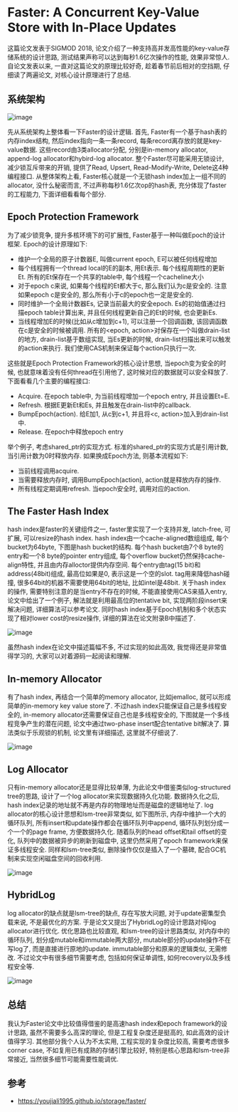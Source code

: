# Faster: A Concurrent Key-Value Store with In-Place Updates
这篇论文发表于SIGMOD 2018, 论文介绍了一种支持高并发高性能的key-value存储系统的设计思路, 测试结果声称可以达到每秒1.6亿次操作的性能, 效果非常惊人. 自论文发表以来, 一直对这篇论文的原理比较好奇, 趁着春节前后相对的空挡期, 仔细读了两遍论文, 对核心设计原理进行了总结.

## 系统架构

![image](http://note.youdao.com/yws/public/resource/dbfa5865fb7aa9f2608724e2d9e45e63/9B50326C0E194514AB3C1EA8C2CC1637?ynotemdtimestamp=1549966707483)

先从系统架构上整体看一下Faster的设计逻辑. 首先, Faster有一个基于hash表的内存index结构, 然后index指向一条一条record, 每条record离存放的就是key-value数据. 这些record由3类allocator分配, 分别是in-memory allocator, append-log allocator和hybird-log allocator. 整个Faster尽可能采用无锁设计, 减少锁互斥带来的开销, 提供了Read, Upsert, Read-Modify-Write, Delete这4种编程接口. 从整体架构上看, Faster核心就是一个无锁hash index加上一组不同的allocator, 没什么秘密而言, 不过声称每秒1.6亿次op的hash表, 充分体现了faster的工程能力, 下面详细看看每个部分.

## Epoch Protection Framework
为了减少锁竞争, 提升多核环境下的可扩展性, Faster基于一种叫做Epoch的设计框架. Epoch的设计原理如下:
   - 维护一个全局的原子计数器E, 叫做current epoch, E可以被任何线程增加
   - 每个线程拥有一个thread local的E的副本, 用Et表示. 每个线程周期性的更新Et. 所有的Et保存在一个共享的table中, 每个线程一个cacheline大小
   - 对于epoch c来说, 如果每个线程的Et都大于c, 那么我们认为c是安全的. 注意如果epoch c是安全的, 那么所有小于c的epoch也一定是安全的.
   - 同时维护一个全局计数器Es, 记录当前最大的安全epoch. Es的初始值通过扫描epoch table计算出来, 并且任何线程更新自己的Et的时候, 也会更新Es.
   - 当线程增加E的时候(比如从c增加到c+1), 可以注册一个回调函数, 该回调函数在c是安全的时候被调用. 所有的<epoch, action>对保存在一个叫做drain-list的地方, drain-list基于数组实现, 当Es更新的时候, drain-list扫描出来可以触发的action来执行. 我们使用CAS机制来保证每个action只执行一次.

这些就是Epoch Protection Framework的核心设计思想, 当epoch变为安全的时候, 也就意味着没有任何thread在引用他了, 这时候对应的数据就可以安全释放了. 下面看看几个主要的编程接口:
   - Acquire. 在epoch table中, 为当前线程增加一个epoch entry, 并且设置Et=E.
   - Refresh. 根据E更新Et和Es, 并且触发在drain-list中的callback.
   - BumpEpoch(action). 给E加1, 从c到c+1, 并且将<c, action>加入到drain-list中.
   - Release. 在epoch中释放epoch entry

举个例子, 考虑shared_ptr的实现方式. 标准的shared_ptr的实现方式是引用计数, 当引用计数为0时释放内存. 如果换成Epoch方法, 则基本流程如下:
   - 当前线程调用acquire.
   - 当需要释放内存时, 调用BumpEpoch(action), action就是释放内存的操作.
   - 所有线程定期调用refresh. 当epoch安全时, 调用对应的action.

## The Faster Hash Index
hash index是faster的关键组件之一, faster里实现了一个支持并发, latch-free, 可扩展, 可以resize的hash index. hash index由一个cache-aligned数组组成, 每个bucket为64byte, 下图是hash bucket的结构. 每个hash bucket由7个8 byte的entry和一个8 byte的pointer entry组成, 每个overflow bucket仍然保持cache-align特性, 并且由内存alloctor提供内存空间. 每个entry由tag(15 bit)和address(48bit)组成, 最高位如果是0, 表示这是一个空的slot. tag用来降低hash碰撞, 很多64bit的机器不需要使用64bit的地址, 比如intel是48bit. 关于hash index的操作, 需要特别注意的是当entry不存在的时候, 不能直接使用CAS来插入entry, 论文中给出了一个例子, 解法就是利用最高位的tentative bit, 实现两阶段insert来解决问题, 详细算法可以参考论文. 同时hash index基于Epoch机制和多个状态实现了相对lower cost的resize操作, 详细的算法在论文附录B中描述了.

![image](http://note.youdao.com/yws/public/resource/dbfa5865fb7aa9f2608724e2d9e45e63/CC36503376FF4B53BF85E18AF5FE6FE6?ynotemdtimestamp=1549966707483)

虽然hash index在论文中描述篇幅不多, 不过实现的如此高效, 我觉得还是非常值得学习的, 大家可以对着源码一起阅读和理解.

## In-memory Allocator
有了hash index, 再结合一个简单的memory allocator, 比如jemalloc, 就可以形成简单的in-memory key value store了. 不过hash index只能保证自己是多线程安全的, in-memory allocator还需要保证自己也是多线程安全的, 下图就是一个多线程竞争产生的潜在问题, 论文中通过two-phase insert配合tentative bit解决了. 算法类似于乐观锁的机制, 论文里有详细描述, 这里就不仔细说了.

![image](http://note.youdao.com/yws/public/resource/dbfa5865fb7aa9f2608724e2d9e45e63/A8E9503AB52B448AA60BBF8261913E0A?ynotemdtimestamp=1549966707483)

## Log Allocator
只有in-memory allocator还是显得比较单薄, 为此论文中借鉴类似log-structured tree的思路, 设计了一个log allocator来实现数据持久化功能. 数据持久化之后, hash index记录的地址就不再是内存的物理地址而是磁盘的逻辑地址了. log allocator的核心设计思想和lsm-tree非常类似, 如下图所示, 内存中维护一个大的循环队列, 所有insert和update操作都会在循环队列中append, 循环队列划分成一个一个的page frame, 方便数据持久化. 随着队列的head offset和tail offset的变化, 队列中的数据被异步的刷新到磁盘中, 这里仍然采用了epoch framework来保证多线程安全. 同样和lsm-tree类似, 删除操作仅仅是插入了一个墓碑, 配合GC机制来实现空闲磁盘空间的回收利用.

![image](http://note.youdao.com/yws/public/resource/dbfa5865fb7aa9f2608724e2d9e45e63/BD91790946374D55A8750CE3A7F1E0FA?ynotemdtimestamp=1549966707483)

## HybridLog
log allocator的缺点就是lsm-tree的缺点, 存在写放大问题, 对于update密集型负载来说, 不是最优化的方案. 于是论文又提出了HybridLog的设计思路对纯log allocator进行优化. 优化思路也比较直观, 和lsm-tree的设计思路类似, 对内存中的循环队列, 划分成mutable和immutable两大部分, mutable部分的update操作不在写log了, 而是直接进行原地的update. immutable部分和原来的逻辑类似, 无需修改. 不过论文中有很多细节需要考虑, 包括如何保证单调性, 如何recovery以及多线程安全等.

![image](http://note.youdao.com/yws/public/resource/dbfa5865fb7aa9f2608724e2d9e45e63/457E54FEAB52457E83EA28E4E8A03B4C?ynotemdtimestamp=1549966707483)

## 总结
我认为Faster论文中比较值得借鉴的是高速hash index和epoch framework的设计思路, 虽然不需要多么高深的理论, 但是工程复杂度还是挺高的, 如此高效的设计值得学习. 其他部分我个人认为不太实用, 工程实现的复杂度比较高, 需要考虑很多corner case, 不如复用已有成熟的存储引擎比较好, 特别是核心思路和lsm-tree非常接近, 当然很多细节可能需要性能调优.

## 参考
   - https://youjiali1995.github.io/storage/faster/
